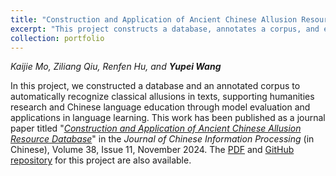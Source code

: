 ```yaml
---
title: "Construction and Application of Ancient Chinese Allusion Resource Database"
excerpt: "This project constructs a database, annotates a corpus, and evaluates models for recognizing classical allusions in Chinese texts, supporting humanities research and language education.<br/><img src='/images/allusion_paper_diagram_20240809.jpg'>"
collection: portfolio
---
```


*Kaijie Mo, Ziliang Qiu, Renfen Hu, and **Yupei Wang***

In this project, we constructed a database and an annotated corpus to automatically recognize classical allusions in texts, supporting humanities research and Chinese language education through model evaluation and applications in language learning. This work has been published as a journal paper titled "[*Construction and Application of Ancient Chinese Allusion Resource Database*](http://jcip.cipsc.org.cn/CN/Y2024/V38/I11/27)" in the *Journal of Chinese Information Processing* (in Chinese), Volume 38, Issue 11, November 2024. The [PDF](https://drive.google.com/file/d/1gZJGTuAjOZLND0T2ruwBCteIF7vubQhE/view?usp=drive_link) and [GitHub repository](https://github.com/QSJDAMTX/Ancient-Chinese-Allusion-Resource-Database) for this project are also available. 